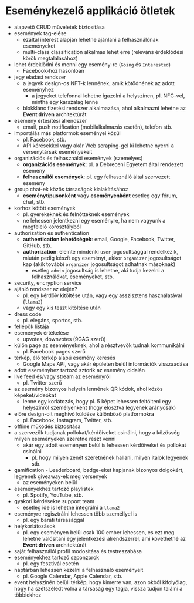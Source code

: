 # Eseménykezelő applikáció ötletek

- alapvető CRUD műveletek biztosítása
- események tag-elése
  - ezáltal interest alapján lehetne ajánlani a felhasználónak eseményeket
  - multi-class classification alkalmas lehet erre (releváns érdeklődési körök megtalálásához)
- lehet érdeklődni és menni egy esemény-re (`Going` és `Interested`)
  - Facebook-hoz hasonlóan
- jegy eladási rendszer
  - a jegyek design-os NFT-k lennének, amik kötődnének az adott eseményhez
    - a jegyeket telefonnal lehetne igazolni a helyszínen, pl. NFC-vel, mintha egy karszalag lenne
  - blokklánc fizetési rendszer alkalmazása, ahol alkalmazni lehetne az **Event driven** architektúrát
- esemény értesítési alrendszer
  - email, push notification (mobilalkalmazás esetén), telefon stb.
- importálás más platformok eseményei közül
  - pl. Facebook, stb.
  - API kérésekkel vagy akár Web scraping-gel ki lehetne nyerni a versenytársak eseményekeit
- organizációs és felhasználói események (személyes)
  - **organizációs események**: pl. a Debreceni Egyetem által rendezett esemény
  - **felhasználói események**: pl. egy felhasználó által szervezett esemény
- group chat-ek közös társaságok kialakításához
  - **eseménytípusonként** vagy **eseményenként** esetleg egy fórum, chat, stb.
- korhoz kötött események
  - pl. gyerekeknek és felnőtteknek események
  - ne lehessen jelentkezni egy eseményre, ha nem vagyunk a megfelelő korosztályból
- authorization és authentication
  - **authentication lehetőségek**: email, Google, Facebook, Twitter, GitHub, stb.
  - **authorization**: eleinte mindenki `user` jogosultsággal rendelkezik, miután pedig készít egy eseményt, akkor `organizer` jogosultságot kap (akik további `organizer` jogosultságot adhatnak másoknak)
    - esetleg `admin` jogosultság is lehetne, aki tudja kezelni a felhasználókat, eseményeket, stb.
- security, encryption service
- ajánló rendszer az elején?
  - pl. egy kérdőív kitöltése után, vagy egy asszisztens használatával (`llama2`)
  - vagy egy kis teszt kitöltése után
- dress code
  - pl. elegáns, sportos, stb.
- fellépők listája
- események értékelése
  - upvotes, downvotes (9GAG szerű)
- külön page az eseményeknek, ahol a résztvevők tudnak kommunikálni
  - pl. Facebook pages szerű
- térkép, élő térkép alapú esemény keresés
  - Google Maps API, vagy akár épületen belül információk visszaadása
- adott eseményhez tartozó sztorik az esemény oldalán
- live feed és/vagy stream az eseményről
  - pl. Twitter szerű
- az esemény bizonyos helyein lennének QR kódok, ahol közös képeket/videókat
  - lenne egy korlátozás, hogy pl. 5 képet lehessen feltölteni egy helyszínről személyenként (hogy elosztva legyenek arányosak)
- előre design-olt meghívó küldése különböző platformokra
  - pl. Facebook, Instagram, Twitter, stb.
- offline működés biztosítása
- a szervezők tudjanak pollokat/kérdőíveket csinálni, hogy a közösség milyen eseményeken szeretne részt venni
  - akár egy adott eseményen belül is lehessen kérdőíveket és pollokat csinálni
    - pl. hogy milyen zenét szeretnének hallani, milyen italok legyenek stb.
- gamification - Leaderboard, badge-eket kapjanak bizonyos dolgokért, legyenek giveaway-ek meg versenyek
  - az eseményeken belül
- eseményekhez tartozó playlistek
  - pl. Spotify, YouTube, stb.
- gyakori kérdésekre support team
  - esetleg ide is lehetne integrálni a `llama2`
- eseményre regisztrálni lehessen több személlyel is
  - pl. egy baráti társasággal
- helykorlátozások
  - pl. egy eseményen belül csak 100 ember lehessen, es ezt meg lehetne valósítani egy jelentkezési alrendszerrel, ami követhetné az **Event driven** architektúrát
- saját felhasználói profil modosítása és testreszabása
- eseményekhez tartozó szponzorok
  - pl. egy fesztivál esetén
- naptárban lehessen kezelni a felhasználó eseményeit
  - pl. Google Calendar, Apple Calendar, stb.
- event helyszínén belüli térkép, hogy kimerre van, azon okból kifolyólag, hogy ha szétszéledt volna a társaság egy tagja, vissza tudjon találni a többiekhez
